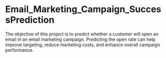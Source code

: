 # Email_Marketing_Campaign_SuccessPrediction
The objective of this project is to predict whether a customer will open an email in an email marketing campaign. Predicting the open rate can help improve targeting, reduce marketing costs, and enhance overall campaign performance.
